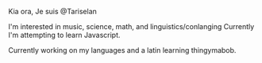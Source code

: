 Kia ora, Je suis @Tariselan

I'm interested in music, science, math, and linguistics/conlanging
Currently I'm attempting to learn Javascript.

Currently working on my languages and a latin learning thingymabob.
